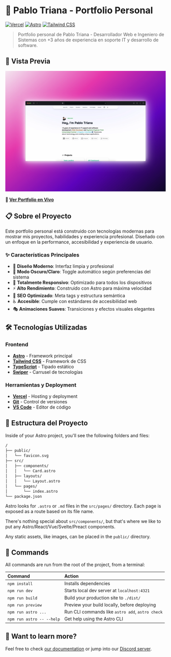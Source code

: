 # 🚀 Pablo Triana - Portfolio Personal

[![Vercel](https://img.shields.io/badge/Deployed%20on-Vercel-black?style=for-the-badge&logo=vercel)](https://portfolio-dev-plum.vercel.app/)
[![Astro](https://img.shields.io/badge/Built%20with-Astro-orange?style=for-the-badge&logo=astro)](https://astro.build)
[![Tailwind CSS](https://img.shields.io/badge/Styled%20with-Tailwind%20CSS-blue?style=for-the-badge&logo=tailwindcss)](https://tailwindcss.com)

> Portfolio personal de Pablo Triana - Desarrollador Web e Ingeniero de Sistemas con +3 años de experiencia en soporte IT y desarrollo de software.

## 🌟 Vista Previa

![Portfolio Preview](./public/portfolio.webp)

**🔗 [Ver Portfolio en Vivo](https://portfolio-dev-plum.vercel.app/)**

## 📋 Sobre el Proyecto

Este portfolio personal está construido con tecnologías modernas para mostrar mis proyectos, habilidades y experiencia profesional. Diseñado con un enfoque en la performance, accesibilidad y experiencia de usuario.

### ✨ Características Principales

- 🎨 **Diseño Moderno**: Interfaz limpia y profesional
- 🌙 **Modo Oscuro/Claro**: Toggle automático según preferencias del sistema
- 📱 **Totalmente Responsivo**: Optimizado para todos los dispositivos
- ⚡ **Alto Rendimiento**: Construido con Astro para máxima velocidad
- 🎯 **SEO Optimizado**: Meta tags y estructura semántica
- ♿ **Accesible**: Cumple con estándares de accesibilidad web
- 🎭 **Animaciones Suaves**: Transiciones y efectos visuales elegantes

## 🛠️ Tecnologías Utilizadas

### Frontend
- **[Astro](https://astro.build)** - Framework principal
- **[Tailwind CSS](https://tailwindcss.com)** - Framework de CSS
- **[TypeScript](https://www.typescriptlang.org)** - Tipado estático
- **[Swiper](https://swiperjs.com)** - Carrusel de tecnologías

### Herramientas y Deployment
- **[Vercel](https://vercel.com)** - Hosting y deployment
- **[Git](https://git-scm.com)** - Control de versiones
- **[VS Code](https://code.visualstudio.com)** - Editor de código

## 📁 Estructura del Proyecto

Inside of your Astro project, you'll see the following folders and files:

```text
/
├── public/
│   └── favicon.svg
├── src/
│   ├── components/
│   │   └── Card.astro
│   ├── layouts/
│   │   └── Layout.astro
│   └── pages/
│       └── index.astro
└── package.json
```

Astro looks for `.astro` or `.md` files in the `src/pages/` directory. Each page is exposed as a route based on its file name.

There's nothing special about `src/components/`, but that's where we like to put any Astro/React/Vue/Svelte/Preact components.

Any static assets, like images, can be placed in the `public/` directory.

## 🧞 Commands

All commands are run from the root of the project, from a terminal:

| Command                   | Action                                           |
| :------------------------ | :----------------------------------------------- |
| `npm install`             | Installs dependencies                            |
| `npm run dev`             | Starts local dev server at `localhost:4321`      |
| `npm run build`           | Build your production site to `./dist/`          |
| `npm run preview`         | Preview your build locally, before deploying     |
| `npm run astro ...`       | Run CLI commands like `astro add`, `astro check` |
| `npm run astro -- --help` | Get help using the Astro CLI                     |

## 👀 Want to learn more?

Feel free to check [our documentation](https://docs.astro.build) or jump into our [Discord server](https://astro.build/chat).
